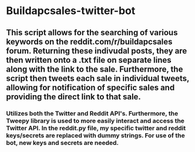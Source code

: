 # Buildapcsales-twitter-bot

## This script allows for the searching of various keywords on the reddit.com/r/buildapcsales forum. Returning these indivudal posts, they are then written onto a .txt file on separate lines along with the link to the sale. Furthermore, the script then tweets each sale in individual tweets, allowing for notification of specific sales and providing the direct link to that sale.

### Utilizes both the Twitter and Reddit API's. Furthermore, the Tweepy library is used to more easily interact and access the Twitter API. In the reddit.py file, my specific twitter and reddit keys/secrets are replaced with dummy strings. For use of the bot, new keys and secrets are needed.

